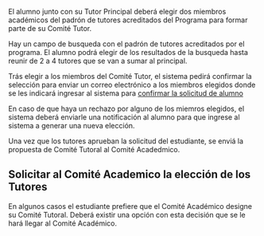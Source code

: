El alumno junto con su Tutor Principal deberá elegir dos miembros
académicos del padrón de tutores acreditados del Programa para formar
parte de su Comité Tutor.

Hay un campo de busqueda con el padrón de tutores acreditados por el programa.
El alumno podrá elegir de los resultados de la busqueda hasta reunir de 2 a 4 tutores que se van a sumar al principal.

Trás elegir a los miembros del Comité Tutor, el sistema pedirá confirmar la selección para enviar un correo electrónico
a los miembros elegidos donde se les indicará ingresar al sistema para [confirmar la solicitud de alumno](confirmar_de_ser_tutor.md)

En caso de que haya un rechazo por alguno de los miemros elegidos, el sistema deberá enviarle una notificación al alumno
para que ingrese al sistema a generar una nueva elección.

Una vez que los tutores aprueban la solicitud del estudiante, se enviá la propuesta de Comité Tutoral al Comité Acadedmico.

## Solicitar al Comité Academico la elección de los Tutores
En algunos casos el estudiante prefiere que el Comité Académico designe su Comité Tutoral.
Deberá existir una opción con esta decisión que se le hará llegar al Comité Académico.

